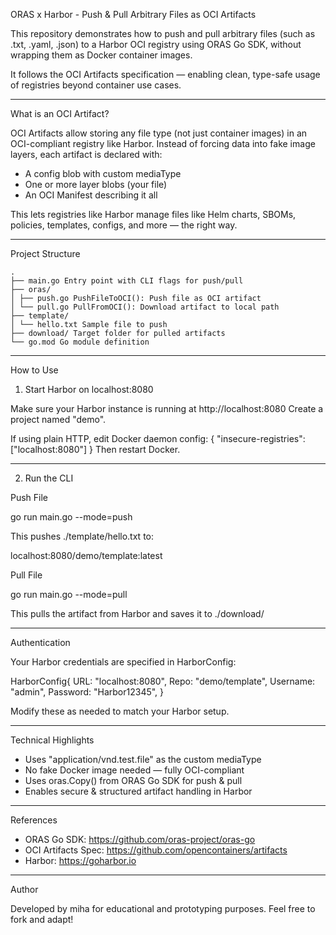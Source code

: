 ORAS x Harbor - Push & Pull Arbitrary Files as OCI Artifacts

This repository demonstrates how to push and pull arbitrary files (such as .txt, .yaml, .json) to a Harbor OCI registry using ORAS Go SDK, without wrapping them as Docker container images.

It follows the OCI Artifacts specification — enabling clean, type-safe usage of registries beyond container use cases.

---

What is an OCI Artifact?

OCI Artifacts allow storing any file type (not just container images) in an OCI-compliant registry like Harbor. Instead of forcing data into fake image layers, each artifact is declared with:

- A config blob with custom mediaType
- One or more layer blobs (your file)
- An OCI Manifest describing it all

This lets registries like Harbor manage files like Helm charts, SBOMs, policies, templates, configs, and more — the right way.

---

Project Structure

```
.
├── main.go Entry point with CLI flags for push/pull
├── oras/
│ ├── push.go PushFileToOCI(): Push file as OCI artifact
│ └── pull.go PullFromOCI(): Download artifact to local path
├── template/
│ └── hello.txt Sample file to push
├── download/ Target folder for pulled artifacts
└── go.mod Go module definition
```

---

How to Use

1. Start Harbor on localhost:8080

Make sure your Harbor instance is running at http://localhost:8080
Create a project named "demo".

If using plain HTTP, edit Docker daemon config:
{
"insecure-registries": ["localhost:8080"]
}
Then restart Docker.

---

2. Run the CLI

Push File

go run main.go --mode=push

This pushes ./template/hello.txt to:

localhost:8080/demo/template:latest

Pull File

go run main.go --mode=pull

This pulls the artifact from Harbor and saves it to ./download/

---

Authentication

Your Harbor credentials are specified in HarborConfig:

HarborConfig{
URL: "localhost:8080",
Repo: "demo/template",
Username: "admin",
Password: "Harbor12345",
}

Modify these as needed to match your Harbor setup.

---

Technical Highlights

- Uses "application/vnd.test.file" as the custom mediaType
- No fake Docker image needed — fully OCI-compliant
- Uses oras.Copy() from ORAS Go SDK for push & pull
- Enables secure & structured artifact handling in Harbor

---

References

- ORAS Go SDK: https://github.com/oras-project/oras-go
- OCI Artifacts Spec: https://github.com/opencontainers/artifacts
- Harbor: https://goharbor.io

---

Author

Developed by miha for educational and prototyping purposes.
Feel free to fork and adapt!
